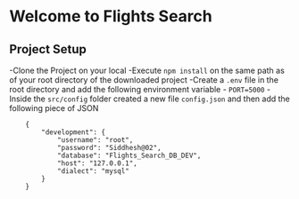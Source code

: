 # Welcome to Flights Search

## Project Setup

-Clone the Project on your local 
-Execute `npm install` on the same path as of your root directory of the downloaded project
-Create a `.env` file in the root directory and add the following environment variable
    - `PORT=5000`
-Inside the `src/config` folder created a new file `config.json` and then add the following piece of JSON

```
    {
        "development": {
            "username": "root",
            "password": "Siddhesh@02",
            "database": "Flights_Search_DB_DEV",
            "host": "127.0.0.1",
            "dialect": "mysql"
        }
    }

```